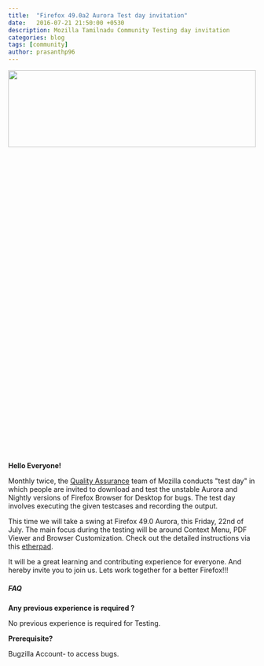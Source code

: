 ```yaml
---
title:  "Firefox 49.0a2 Aurora Test day invitation"
date:   2016-07-21 21:50:00 +0530
description: Mozilla Tamilnadu Community Testing day invitation
categories: blog
tags: [community]
author: prasanthp96
---
```


<img height="20%" width="100%" src="https://pbs.twimg.com/media/ChI8q4UU8AAcw9t.jpg">

**Hello Everyone!**

 Monthly twice, the <a href="https://quality.mozilla.org/">Quality Assurance</a> team of Mozilla conducts "test day" in which people are invited to download and test the unstable Aurora and Nightly versions of Firefox Browser for Desktop for bugs. The test day involves executing the given testcases and recording the output. 

This time we will take a swing at Firefox 49.0 Aurora, this Friday, 22nd of July.  The main focus during the testing will be around Context Menu, PDF Viewer and Browser Customization. Check out the detailed instructions via this <a href="https://public.etherpad-mozilla.org/p/MozillaIndiaQA-testday-20160722">etherpad</a>.

It will be a great learning and contributing experience for everyone. And hereby invite you to join us. Lets work together for a better Firefox!!!


<h5>FAQ</h5>

**Any previous experience is required ?**

No previous experience is required for Testing.


**Prerequisite?**

Bugzilla Account- to access bugs.
